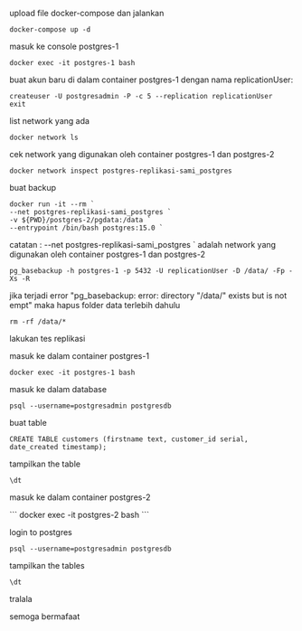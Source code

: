 <p> upload file docker-compose dan jalankan </p>

```
docker-compose up -d
```
<p> masuk ke console postgres-1 </p>

```
docker exec -it postgres-1 bash
```

<p> buat akun baru di dalam container postgres-1 dengan nama replicationUser: </p>

```
createuser -U postgresadmin -P -c 5 --replication replicationUser
exit
```

<p> list network yang ada </p>

```
docker network ls
```

<p> cek network yang digunakan oleh container postgres-1 dan postgres-2 </p>

```
docker network inspect postgres-replikasi-sami_postgres
```

<p> buat backup </p>

```
docker run -it --rm `
--net postgres-replikasi-sami_postgres `
-v ${PWD}/postgres-2/pgdata:/data `
--entrypoint /bin/bash postgres:15.0 `
```

<p> catatan : --net postgres-replikasi-sami_postgres ` adalah network yang digunakan oleh container postgres-1 dan postgres-2 </p>

```
pg_basebackup -h postgres-1 -p 5432 -U replicationUser -D /data/ -Fp -Xs -R
```

<p> jika terjadi error "pg_basebackup: error: directory "/data/" exists but is not empt" maka hapus folder data terlebih dahulu </p>

```
rm -rf /data/*
```
<p> lakukan tes replikasi </p>
<p> masuk ke dalam container postgres-1 </p>

```
docker exec -it postgres-1 bash
```

<p> masuk ke dalam database </p>

```
psql --username=postgresadmin postgresdb
```
<p> buat table </p>

```
CREATE TABLE customers (firstname text, customer_id serial, date_created timestamp);
```

<p>tampilkan the table </p>

```
\dt
```

<p> masuk ke dalam container postgres-2 </p>
```
docker exec -it postgres-2 bash
```

<p> login to postgres </p>

```
psql --username=postgresadmin postgresdb
```

<p> tampilkan the tables </p>

```
\dt
```
<p> tralala </p>
<p> semoga bermafaat </p>